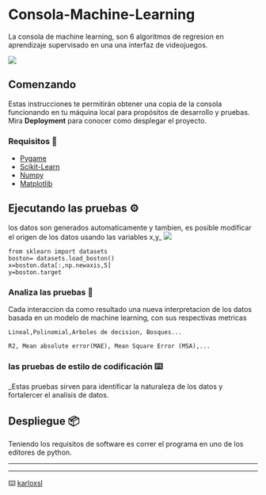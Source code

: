 # Consola-Machine-Learning

La consola de machine learning, son 6 algoritmos de regresion en aprendizaje supervisado en una una interfaz de videojuegos.

![](https://media.giphy.com/media/dWNXUH0y1X0Behnx6H/giphy.gif)


## Comenzando 

Estas instrucciones te permitirán obtener una copia de la consola funcionando en tu máquina local para propósitos de desarrollo y pruebas.
Mira **Deployment** para conocer como desplegar el proyecto.

### Requisitos 🔧

* [Pygame](https://www.pygame.org/wiki/GettingStarted)
* [Scikit-Learn](https://scikit-learn.org/) 
* [Numpy](https://numpy.org/) 
* [Matplotlib](https://matplotlib.org/)


## Ejecutando las pruebas ⚙️

los datos son generados automaticamente y tambien, es posible modificar el origen de los datos usando las variables x,y_
![](https://user-images.githubusercontent.com/63472277/79079398-68b7ac00-7cd4-11ea-8d42-be699029968f.png)
```
from sklearn import datasets
boston= datasets.load_boston()
x=boston.data[:,np.newaxis,5]
y=boston.target
```

### Analiza las pruebas 🔩

Cada interaccion da como resultado una nueva interpretacion de los datos basada en un modelo de machine learning, con sus respectivas metricas

```
Lineal,Polinomial,Arboles de decision, Bosques...
```

```
R2, Mean absolute error(MAE), Mean Square Error (MSA),...
```

### las pruebas de estilo de codificación ⌨️

_Estas pruebas sirven para identificar la naturaleza de los datos y fortalercer el analisis de datos.

## Despliegue 📦
Teniendo los requisitos de software es correr el programa en uno de los editores de python.


---
---
⌨️ [karloxsl](https://github.com/karloxkronfeld) 

